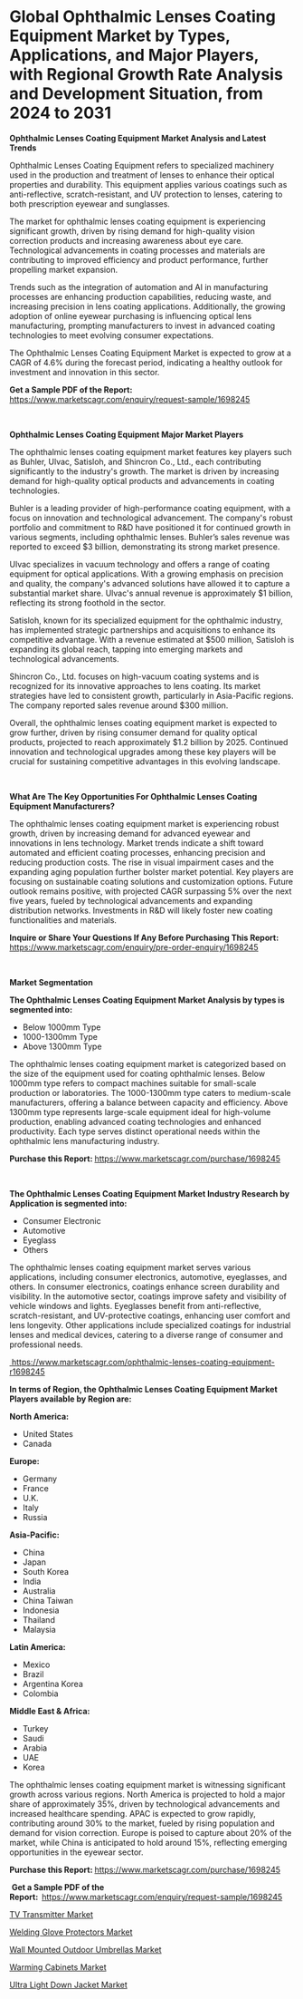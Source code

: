 <p><h1>Global Ophthalmic Lenses Coating Equipment Market by Types, Applications, and Major Players, with Regional Growth Rate Analysis and Development Situation, from 2024 to 2031</h1></p><p><strong>Ophthalmic Lenses Coating Equipment Market Analysis and Latest Trends</strong></p>
<p><p>Ophthalmic Lenses Coating Equipment refers to specialized machinery used in the production and treatment of lenses to enhance their optical properties and durability. This equipment applies various coatings such as anti-reflective, scratch-resistant, and UV protection to lenses, catering to both prescription eyewear and sunglasses. </p><p>The market for ophthalmic lenses coating equipment is experiencing significant growth, driven by rising demand for high-quality vision correction products and increasing awareness about eye care. Technological advancements in coating processes and materials are contributing to improved efficiency and product performance, further propelling market expansion. </p><p>Trends such as the integration of automation and AI in manufacturing processes are enhancing production capabilities, reducing waste, and increasing precision in lens coating applications. Additionally, the growing adoption of online eyewear purchasing is influencing optical lens manufacturing, prompting manufacturers to invest in advanced coating technologies to meet evolving consumer expectations. </p><p>The Ophthalmic Lenses Coating Equipment Market is expected to grow at a CAGR of 4.6% during the forecast period, indicating a healthy outlook for investment and innovation in this sector.</p></p>
<p><strong>Get a Sample PDF of the Report:&nbsp;</strong> <a href="https://www.marketscagr.com/enquiry/request-sample/1698245?utm_campaign=1278&utm_medium=2&utm_source=Github&utm_content=ia&utm_term=04102024&utm_id=ophthalmic-lenses-coating-equipment">https://www.marketscagr.com/enquiry/request-sample/1698245</a></p>
<p>&nbsp;</p>
<p><strong>Ophthalmic Lenses Coating Equipment Major Market Players</strong></p>
<p><p>The ophthalmic lenses coating equipment market features key players such as Buhler, Ulvac, Satisloh, and Shincron Co., Ltd., each contributing significantly to the industry's growth. The market is driven by increasing demand for high-quality optical products and advancements in coating technologies.</p><p>Buhler is a leading provider of high-performance coating equipment, with a focus on innovation and technological advancement. The company's robust portfolio and commitment to R&D have positioned it for continued growth in various segments, including ophthalmic lenses. Buhler’s sales revenue was reported to exceed $3 billion, demonstrating its strong market presence.</p><p>Ulvac specializes in vacuum technology and offers a range of coating equipment for optical applications. With a growing emphasis on precision and quality, the company's advanced solutions have allowed it to capture a substantial market share. Ulvac's annual revenue is approximately $1 billion, reflecting its strong foothold in the sector.</p><p>Satisloh, known for its specialized equipment for the ophthalmic industry, has implemented strategic partnerships and acquisitions to enhance its competitive advantage. With a revenue estimated at $500 million, Satisloh is expanding its global reach, tapping into emerging markets and technological advancements.</p><p>Shincron Co., Ltd. focuses on high-vacuum coating systems and is recognized for its innovative approaches to lens coating. Its market strategies have led to consistent growth, particularly in Asia-Pacific regions. The company reported sales revenue around $300 million.</p><p>Overall, the ophthalmic lenses coating equipment market is expected to grow further, driven by rising consumer demand for quality optical products, projected to reach approximately $1.2 billion by 2025. Continued innovation and technological upgrades among these key players will be crucial for sustaining competitive advantages in this evolving landscape.</p></p>
<p>&nbsp;</p>
<p><strong>What Are The Key Opportunities For Ophthalmic Lenses Coating Equipment Manufacturers?</strong></p>
<p><p>The ophthalmic lenses coating equipment market is experiencing robust growth, driven by increasing demand for advanced eyewear and innovations in lens technology. Market trends indicate a shift toward automated and efficient coating processes, enhancing precision and reducing production costs. The rise in visual impairment cases and the expanding aging population further bolster market potential. Key players are focusing on sustainable coating solutions and customization options. Future outlook remains positive, with projected CAGR surpassing 5% over the next five years, fueled by technological advancements and expanding distribution networks. Investments in R&D will likely foster new coating functionalities and materials.</p></p>
<p><strong>Inquire or Share Your Questions If Any Before Purchasing This Report:</strong> <a href="https://www.marketscagr.com/enquiry/pre-order-enquiry/1698245?utm_campaign=1278&utm_medium=2&utm_source=Github&utm_content=ia&utm_term=04102024&utm_id=ophthalmic-lenses-coating-equipment">https://www.marketscagr.com/enquiry/pre-order-enquiry/1698245</a></p>
<p>&nbsp;</p>
<p><strong>Market Segmentation</strong></p>
<p><strong>The Ophthalmic Lenses Coating Equipment Market Analysis by types is segmented into:</strong></p>
<p><ul><li>Below 1000mm Type</li><li>1000-1300mm Type</li><li>Above 1300mm Type</li></ul></p>
<p><p>The ophthalmic lenses coating equipment market is categorized based on the size of the equipment used for coating ophthalmic lenses. Below 1000mm type refers to compact machines suitable for small-scale production or laboratories. The 1000-1300mm type caters to medium-scale manufacturers, offering a balance between capacity and efficiency. Above 1300mm type represents large-scale equipment ideal for high-volume production, enabling advanced coating technologies and enhanced productivity. Each type serves distinct operational needs within the ophthalmic lens manufacturing industry.</p></p>
<p><strong>Purchase this Report:&nbsp;</strong><a href="https://www.marketscagr.com/purchase/1698245?utm_campaign=1278&utm_medium=2&utm_source=Github&utm_content=ia&utm_term=04102024&utm_id=ophthalmic-lenses-coating-equipment">https://www.marketscagr.com/purchase/1698245</a></p>
<p>&nbsp;</p>
<p><strong>The Ophthalmic Lenses Coating Equipment Market Industry Research by Application is segmented into:</strong></p>
<p><ul><li>Consumer Electronic</li><li>Automotive</li><li>Eyeglass</li><li>Others</li></ul></p>
<p><p>The ophthalmic lenses coating equipment market serves various applications, including consumer electronics, automotive, eyeglasses, and others. In consumer electronics, coatings enhance screen durability and visibility. In the automotive sector, coatings improve safety and visibility of vehicle windows and lights. Eyeglasses benefit from anti-reflective, scratch-resistant, and UV-protective coatings, enhancing user comfort and lens longevity. Other applications include specialized coatings for industrial lenses and medical devices, catering to a diverse range of consumer and professional needs.</p></p>
<p><a href="https://www.marketscagr.com/ophthalmic-lenses-coating-equipment-r1698245?utm_campaign=1278&utm_medium=2&utm_source=Github&utm_content=ia&utm_term=04102024&utm_id=ophthalmic-lenses-coating-equipment">&nbsp;https://www.marketscagr.com/ophthalmic-lenses-coating-equipment-r1698245</a></p>
<p><strong>In terms of Region, the Ophthalmic Lenses Coating Equipment Market Players available by Region are:</strong></p>
<p>
    <p> <strong> North America: </strong>
        <ul>
            <li>United States</li>
            <li>Canada</li>
        </ul>
        </p> 
    <p> <strong> Europe: </strong>
        <ul>
            <li>Germany</li>
            <li>France</li>
            <li>U.K.</li>
            <li>Italy</li>
            <li>Russia</li>
        </ul>
        </p> 
    <p> <strong> Asia-Pacific: </strong>
        <ul>
            <li>China</li>
            <li>Japan</li>
            <li>South Korea</li>
            <li>India</li>
            <li>Australia</li>
            <li>China Taiwan</li>
            <li>Indonesia</li>
            <li>Thailand</li>
            <li>Malaysia</li>
        </ul>
        </p> 
    <p> <strong> Latin America: </strong>
        <ul>
            <li>Mexico</li>
            <li>Brazil</li>
            <li>Argentina Korea</li>
            <li>Colombia</li>
        </ul>
        </p> 
    <p> <strong> Middle East & Africa: </strong>
        <ul>
            <li>Turkey</li>
            <li>Saudi</li>
            <li>Arabia</li>
            <li>UAE</li>
            <li>Korea</li>
        </ul>
    </p>
    </p>
<p><p>The ophthalmic lenses coating equipment market is witnessing significant growth across various regions. North America is projected to hold a major share of approximately 35%, driven by technological advancements and increased healthcare spending. APAC is expected to grow rapidly, contributing around 30% to the market, fueled by rising population and demand for vision correction. Europe is poised to capture about 20% of the market, while China is anticipated to hold around 15%, reflecting emerging opportunities in the eyewear sector.</p></p>
<p><strong>Purchase this Report: </strong><a href="https://www.marketscagr.com/purchase/1698245?utm_campaign=1278&utm_medium=2&utm_source=Github&utm_content=ia&utm_term=04102024&utm_id=ophthalmic-lenses-coating-equipment">https://www.marketscagr.com/purchase/1698245</a></p>
<p>&nbsp;<strong>Get a Sample PDF of the Report:&nbsp;&nbsp;</strong><a href="https://www.marketscagr.com/enquiry/request-sample/1698245?utm_campaign=1278&utm_medium=2&utm_source=Github&utm_content=ia&utm_term=04102024&utm_id=ophthalmic-lenses-coating-equipment">https://www.marketscagr.com/enquiry/request-sample/1698245</a></p>
<p><strong></strong></p>
<p><p><a href="https://www.linkedin.com/pulse/mapping-tv-transmitter-market-trends-challenges-breakthroughs-52oje?utm_campaign=1278&utm_medium=2&utm_source=Github&utm_content=ia&utm_term=04102024&utm_id=ophthalmic-lenses-coating-equipment">TV Transmitter Market</a></p><p><a href="https://www.linkedin.com/pulse/global-welding-glove-protectors-market-opportunities-forecast-4s8fe?utm_campaign=1278&utm_medium=2&utm_source=Github&utm_content=ia&utm_term=04102024&utm_id=ophthalmic-lenses-coating-equipment">Welding Glove Protectors Market</a></p><p><a href="https://www.linkedin.com/pulse/wall-mounted-outdoor-umbrellas-market-global-regional-analysis-i33ae?utm_campaign=1278&utm_medium=2&utm_source=Github&utm_content=ia&utm_term=04102024&utm_id=ophthalmic-lenses-coating-equipment">Wall Mounted Outdoor Umbrellas Market</a></p><p><a href="https://www.linkedin.com/pulse/warming-cabinets-industry-resonance-123-amplification-across-iguce?utm_campaign=1278&utm_medium=2&utm_source=Github&utm_content=ia&utm_term=04102024&utm_id=ophthalmic-lenses-coating-equipment">Warming Cabinets Market</a></p><p><a href="https://www.linkedin.com/pulse/ultra-light-down-jacket-market-overview-global-trends-future-lrwre?utm_campaign=1278&utm_medium=2&utm_source=Github&utm_content=ia&utm_term=04102024&utm_id=ophthalmic-lenses-coating-equipment">Ultra Light Down Jacket Market</a></p></p>